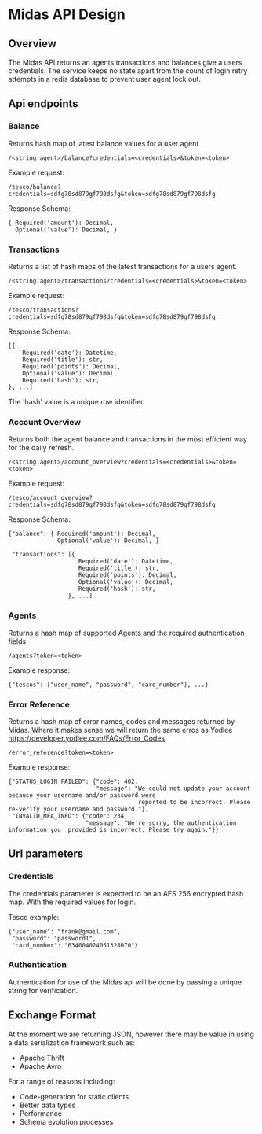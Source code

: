 # Midas API Design

## Overview

The Midas API returns an agents transactions and balances give a users credentials. The service keeps no state apart
from the count of login retry attempts in a redis database to prevent user agent lock out.

## Api endpoints

### Balance

Returns hash map of latest balance values for a user agent

    /<string:agent>/balance?credentials=<credentials>&token=<token>

Example request:

    /tesco/balance?credentials=sdfg78sd879gf798dsfg&token=sdfg78sd879gf798dsfg

Response Schema:
    
    { Required('amount'): Decimal,
      Optional('value'): Decimal, }

### Transactions

Returns a list of hash maps of the latest transactions for a users agent.

    /<string:agent>/transactions?credentials=<credentials>&token=<token>

Example request:

    /tesco/transactions?credentials=sdfg78sd879gf798dsfg&token=sdfg78sd879gf798dsfg

Response Schema:

    [{
        Required('date'): Datetime,
        Required('title'): str,
        Required('points'): Decimal,
        Optional('value'): Decimal,
        Required('hash'): str,
    }, ...]

The 'hash' value is a unique row identifier.

### Account Overview

Returns both the agent balance and transactions in the most efficient way for the daily refresh.

    /<string:agent>/account_overview?credentials=<credentials>&token=<token>

Example request:

    /tesco/account_overview?credentials=sdfg78sd879gf798dsfg&token=sdfg78sd879gf798dsfg

Response Schema:

    {"balance": { Required('amount'): Decimal,
                  Optional('value'): Decimal, }
                  
     "transactions": [{
                        Required('date'): Datetime,
                        Required('title'): str,
                        Required('points'): Decimal,
                        Optional('value'): Decimal,
                        Required('hash'): str,
                     }, ...]


### Agents

Returns a hash map of supported Agents and the required authentication fields

    /agents?token=<token>

Example response:

    {"tescos": ["user_name", "password", "card_number"], ...}

### Error Reference

Returns a hash map of error names, codes and messages returned by Midas. Where it makes sense we will return the same erros 
as Yodlee https://developer.yodlee.com/FAQs/Error_Codes.

    /error_reference?token=<token>

Example response:

    {"STATUS_LOGIN_FAILED": {"code": 402,
                             "message": "We could not update your account because your username and/or password were
                                         reported to be incorrect. Please re-verify your username and password."},
     "INVALID_MFA_INFO": {"code": 234,
                          "message": "We're sorry, the authentication information you  provided is incorrect. Please try again."}}


## Url parameters

### Credentials

The credentials parameter is expected to be an AES 256 encrypted hash map. With the required values for login.
 
Tesco example:

    {"user_name": "frank@gmail.com",
     "password": "password1",
     "card_number": "634004024051328070"}

### Authentication

Authentication for use of the Midas api will be done by passing a unique string for verification.

## Exchange Format

At the moment we are returning JSON, however there may be value in using a data serialization framework such as:

* Apache Thrift
* Apache Avro

For a range of reasons including:

* Code-generation for static clients
* Better data types
* Performance
* Schema evolution processes



